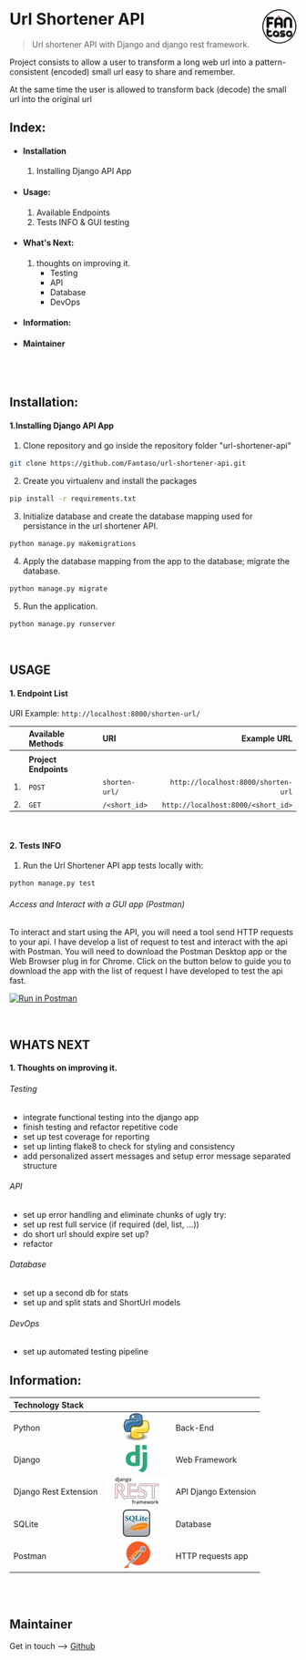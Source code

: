 <!-- logo -->
<a href="https://github.io/fantaso">
<img src="/readme/fantaso.png" align="right" />
</a>

<!-- header -->
<h1 style="text-align: left; margin-top:0px;">
  Url Shortener API
</h1>

> Url shortener API with Django and django rest framework.

<!-- build -->
<!-- [![Build Status][travis-image]][travis-link] -->




Project consists to allow a user to transform a long web url into a
pattern-consistent (encoded) small url easy to share and remember.

At the same time the user is allowed to transform back (decode)
the small url into the original url 




## Index:
- #### Installation
    1. Installing Django API App

- #### Usage:
    1. Available Endpoints
    2. Tests INFO & GUI testing

- #### What's Next:
    1. thoughts on improving it.
        - Testing
        - API
        - Database
        - DevOps

- #### Information:
- #### Maintainer


<br><br>


## Installation:
#### 1.Installing Django API App

1. Clone repository and go inside the repository folder "url-shortener-api"
```sh
git clone https://github.com/Fantaso/url-shortener-api.git
```

2. Create you virtualenv and install the packages
```sh
pip install -r requirements.txt
```

3. Initialize database and create the database mapping used for persistance in the url shortener API.
```sh
python manage.py makemigrations
```

4. Apply the database mapping from the app to the database; migrate the database.
```sh
python manage.py migrate
```

5. Run the application.
```sh
python manage.py runserver
```


<br>

## USAGE
#### 1. Endpoint List
URI Example: `http://localhost:8000/shorten-url/`


| | Available Methods | URI | Example URL |
| -: | :- | :- | -: |
| | | | |
| | **Project Endpoints** | | |
| 1. | `POST` | `shorten-url/` | `http://localhost:8000/shorten-url` |
| 2. | `GET`  | `/<short_id>` | `http://localhost:8000/<short_id>` |


<br>


#### 2. Tests INFO

1. Run the Url Shortener API app tests locally with:
```sh
python manage.py test
```

###### Access and Interact with a GUI app (Postman)
To interact and start using the API, you will need a tool send HTTP requests to your api. I have develop a list of request to test and interact with the api with Postman. You will need to download the Postman Desktop app or the Web Browser plug in for Chrome. Click on the button below to guide you to download the app with the list of request I have developed to test the api fast.

[![Run in Postman][postman-button-svg]][postman-button-link]

<br>


## WHATS NEXT
#### 1. Thoughts on improving it.

###### Testing
- integrate functional testing into the django app
- finish testing and refactor repetitive code
- set up test coverage for reporting
- set up linting flake8 to check for styling and consistency
- add personalized assert messages and setup error message separated structure
###### API
- set up error handling and eliminate chunks of ugly try:
- set up rest full service (if required (del, list, ...))
- do short url should expire set up?
- refactor
###### Database
- set up a second db for stats
- set up and split stats and ShortUrl models
###### DevOps
- set up automated testing pipeline


## Information:
| Technology Stack |  |  |
| :- | :-: | :- |
| Python                    | ![back-end][python]                   | Back-End |
| Django                    | ![django][django]                     | Web Framework |
| Django Rest Extension     | ![api-extension][django-rest-extension]| API Django Extension |
| SQLite                    | ![database][sqlite]                   | Database |
| Postman                   | ![http request app][postman]          | HTTP requests app |

<br><br>


## Maintainer
Get in touch -–> [Github][github-profile]



<!-- Links -->
<!-- Profiles -->
[github-profile]: https://github.com/fantaso/
[linkedin-profile]: https://www.linkedin.com/
[fantaso]: https://www.fantaso.de/
<!-- Extra -->
[postman-button-svg]:https://run.pstmn.io/button.svg
[postman-button-link]:https://app.getpostman.com/run-collection/62ef5e078ec400e93201


<!-- Repos -->
[github-repo]: https://github.com/Fantaso/url-shortener-api

<!-- Builds -->
[travis-link]: https://travis-ci.org/
[travis-image]: https://travis-ci.org/

<!-- images -->
[python]: readme/python.png
[django]: readme/django.png
[django-rest-extension]: readme/django-rest-extension.png
[sqlite]: readme/sqlite.jpeg
[postman]: readme/postman.png

